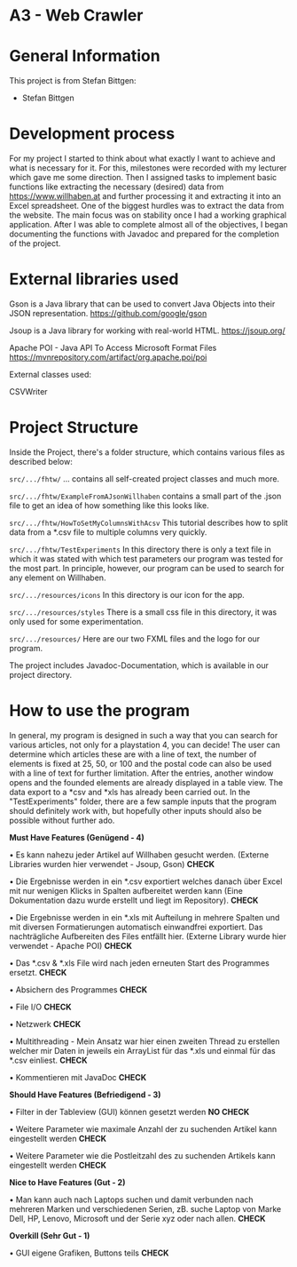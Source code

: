 # A3 - Web Crawler

# General Information
This project is from Stefan Bittgen:


- Stefan Bittgen

# Development process

For my project I started to think about what exactly I want to achieve and what is necessary for it. 
For this, milestones were recorded with my lecturer which gave me some direction. 
Then I assigned tasks to implement basic functions like extracting the necessary (desired) data 
from https://www.willhaben.at and further processing it and extracting it into an Excel spreadsheet. 
One of the biggest hurdles was to extract the data from the website. 
The main focus was on stability once I had a working graphical application. 
After I was able to complete almost all of the objectives, I began documenting the functions with Javadoc and prepared for the completion of the project.


# External libraries used

Gson is a Java library that can be used to convert Java Objects into their JSON representation.
https://github.com/google/gson

Jsoup is a Java library for working with real-world HTML.
https://jsoup.org/

Apache POI - Java API To Access Microsoft Format Files 
https://mvnrepository.com/artifact/org.apache.poi/poi

External classes used: 

CSVWriter

# Project Structure

Inside the Project, there's a folder structure, which contains various files as described below:

`src/.../fhtw/` ... contains all self-created project classes and much more.

`src/.../fhtw/ExampleFromAJsonWillhaben` contains a small part of the .json file to get an idea of how something like this looks like.

`src/.../fhtw/HowToSetMyColumnsWithAcsv` This tutorial describes how to split data from a *.csv file to multiple columns very quickly.


`src/.../fhtw/TestExperiments` In this directory there is only a text file in which it was stated with which test parameters our program was tested for the most part. In principle, however, our program can be used to search for any element on Willhaben.

`src/.../resources/icons` In this directory is our icon for the app.

`src/.../resources/styles` There is a small css file in this directory, it was only used for some experimentation.

`src/.../resources/` Here are our two FXML files and the logo for our program.

 The project includes Javadoc-Documentation, which is available in our project directory.

 # How to use the program

In general, my program is designed in such a way that you can search for various articles, not only for a playstation 4, you can decide! The user can determine which articles these are with a line of text, the number of elements is fixed at 25, 50, or 100 and the postal code can also be used with a line of text for further limitation. 
After the entries, another window opens and the founded elements are already displayed in a table view. The data export to a *csv and *xls has already been carried out. In the "TestExperiments" folder, there are a few sample inputs that the program should definitely work with, but hopefully other inputs should also be possible without further ado.


**Must Have Features (Genügend - 4)**

•	Es kann nahezu jeder Artikel auf Willhaben gesucht werden. (Externe Libraries wurden hier verwendet - Jsoup, Gson) **CHECK**

•   Die Ergebnisse werden in ein *.csv exportiert welches danach über Excel mit nur wenigen Klicks in Spalten aufbereitet werden kann (Eine Dokumentation dazu wurde erstellt und liegt im Repository). **CHECK**

•	Die Ergebnisse werden in ein *.xls mit Aufteilung in mehrere Spalten und mit diversen Formatierungen automatisch einwandfrei exportiert. Das nachträgliche Aufbereiten des Files entfällt hier. (Externe Library wurde hier verwendet - Apache POI) **CHECK**

•	Das *.csv & *.xls File wird nach jeden erneuten Start des Programmes ersetzt. **CHECK**

•	Absichern des Programmes **CHECK**

•	File I/O **CHECK**

•	Netzwerk **CHECK**

•	Multithreading - Mein Ansatz war hier einen zweiten Thread zu erstellen welcher mir Daten in jeweils ein ArrayList für das *.xls und einmal für das *.csv einliest. **CHECK**

•	Kommentieren mit JavaDoc **CHECK**


**Should Have Features (Befriedigend - 3)**

•	Filter in der Tableview (GUI) können gesetzt werden **NO CHECK**

•	Weitere Parameter wie maximale Anzahl der zu suchenden Artikel kann eingestellt werden **CHECK**

•	Weitere Parameter wie die Postleitzahl des zu suchenden Artikels kann eingestellt werden **CHECK**



**Nice to Have Features (Gut - 2)**


•	Man kann auch nach Laptops suchen und damit verbunden nach mehreren Marken und verschiedenen Serien, zB. suche Laptop von Marke Dell, HP, Lenovo, Microsoft und der Serie xyz oder nach allen. **CHECK**

**Overkill (Sehr Gut - 1)**

•	GUI eigene Grafiken, Buttons teils **CHECK**
